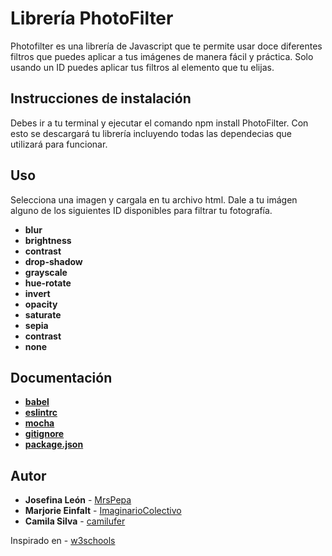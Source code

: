 Librería PhotoFilter
====================

Photofilter es una librería de Javascript que te permite usar doce diferentes filtros que puedes aplicar a tus imágenes de manera fácil y práctica. Solo usando un ID puedes aplicar tus filtros al elemento que tu elijas.

Instrucciones de instalación
---------------------------

Debes ir a tu terminal y ejecutar el comando npm install PhotoFilter. Con esto se descargará tu librería incluyendo todas las dependecias que utilizará para funcionar.

Uso
-----

Selecciona una imagen y cargala en tu archivo html.
Dale a tu imágen alguno de los siguientes ID disponibles para filtrar tu fotografía.

* **blur** 
* **brightness**
* **contrast**
* **drop-shadow**
* **grayscale**
* **hue-rotate**
* **invert**
* **opacity**
* **saturate**
* **sepia**
* **contrast**
* **none**

Documentación
--------------

* **[babel](https://babeljs.io/)**
* **[eslintrc](https://eslint.org/)**
* **[mocha](https://mochajs.org/)**
* **[gitignore](https://git-scm.com/docs/gitignore)**
* **[package.json](https://docs.npmjs.com/files/package.json)**


Autor
-----

* **Josefina León** - [MrsPepa](https://github.com/MrsPepa)
* **Marjorie Einfalt** - [ImaginarioColectivo](https://github.com/ImaginarioColectivo)
* **Camila Silva** - [camilufer](https://github.com/camilufer)




 Inspirado en - [w3schools](https://www.w3schools.com/cssref/css3_pr_filter.asp) 